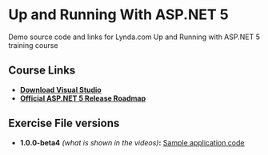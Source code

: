 # Up and Running With ASP.NET 5

Demo source code and links for Lynda.com Up and Running with ASP.NET 5 training course

## Course Links
* __[Download Visual Studio](https://www.visualstudio.com/)__
* __[Official ASP.NET 5 Release Roadmap](https://github.com/aspnet/Home/wiki/Roadmap)__

## Exercise File versions
* __1.0.0-beta4__ *(what is shown in the videos)*__:__ [Sample application code](https://github.com/jchadwick/UpAndRunningWithAspNet5/tree/beta4/AspNetBlog)
